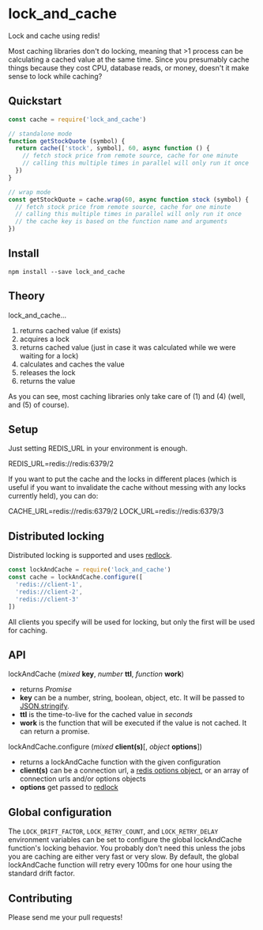 # lock_and_cache

Lock and cache using redis!

Most caching libraries don't do locking, meaning that >1 process can be calculating a cached value at the same time. Since you presumably cache things because they cost CPU, database reads, or money, doesn't it make sense to lock while caching?

## Quickstart

```js
const cache = require('lock_and_cache')

// standalone mode
function getStockQuote (symbol) {
  return cache(['stock', symbol], 60, async function () {
    // fetch stock price from remote source, cache for one minute
    // calling this multiple times in parallel will only run it once
  })
}

// wrap mode
const getStockQuote = cache.wrap(60, async function stock (symbol) {
  // fetch stock price from remote source, cache for one minute
  // calling this multiple times in parallel will only run it once
  // the cache key is based on the function name and arguments
})
```

## Install

```console
npm install --save lock_and_cache
```

## Theory

lock_and_cache...

1. returns cached value (if exists)
2. acquires a lock
3. returns cached value (just in case it was calculated while we were waiting for a lock)
4. calculates and caches the value
5. releases the lock
6. returns the value

As you can see, most caching libraries only take care of (1) and (4) (well, and (5) of course).

## Setup

Just setting REDIS_URL in your environment is enough.

REDIS_URL=redis://redis:6379/2

If you want to put the cache and the locks in different places (which is useful if you want to invalidate the cache without messing with any locks currently held), you can do:

CACHE_URL=redis://redis:6379/2
LOCK_URL=redis://redis:6379/3

## Distributed locking

Distributed locking is supported and uses [redlock](https://www.npmjs.com/package/redlock).

```js
const lockAndCache = require('lock_and_cache')
const cache = lockAndCache.configure([
  'redis://client-1',
  'redis://client-2',
  'redis://client-3'
])
```

All clients you specify will be used for locking, but only the first will be
used for caching.

## API

lockAndCache (*mixed* **key**, *number* **ttl**, *function* **work**)

* returns *Promise*
* **key** can be a number, string, boolean, object, etc. It will be passed to
  [JSON.stringify](https://developer.mozilla.org/en-US/docs/Web/JavaScript/Reference/Global_Objects/JSON/stringify).
* **ttl** is the time-to-live for the cached value in _seconds_
* **work** is the function that will be executed if the value is not cached. It
can return a promise.

lockAndCache.configure (*mixed* **client(s)**[, *object* **options**])

 * returns a lockAndCache function with the given configuration
 * **client(s)** can be a connection url, a [redis options object](https://www.npmjs.com/package/redis#options-object-properties),
   or an array of connection urls and/or options objects
 * **options** get passed to [redlock](https://www.npmjs.com/package/redlock#configuration)

## Global configuration

The `LOCK_DRIFT_FACTOR`, `LOCK_RETRY_COUNT`, and `LOCK_RETRY_DELAY` environment
variables can be set to configure the global lockAndCache function's locking
behavior. You probably don't need this unless the jobs you are caching are
either very fast or very slow. By default, the global lockAndCache function
will retry every 100ms for one hour using the standard drift factor.

## Contributing

Please send me your pull requests!
